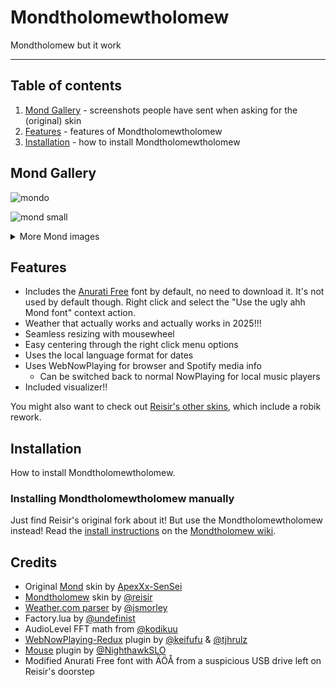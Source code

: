 # Mondtholomewtholomew

Mondtholomew but it work

---

## Table of contents

1. [Mond Gallery](#gallery) - screenshots people have sent when asking for the (original) skin
2. [Features](#features) - features of Mondtholomewtholomew
3. [Installation](#installation) - how to install Mondtholomewtholomew

## Mond Gallery

![mondo](https://user-images.githubusercontent.com/93496808/196546066-9f953b05-69fe-4f50-9a01-b58d1e03d107.jpg)

![mond small](https://user-images.githubusercontent.com/93496808/209139555-5de5a09d-bf11-47b5-a035-882a5671db4f.png)

<details>
  
  <summary>More Mond images</summary>

![mond red](https://user-images.githubusercontent.com/93496808/218572990-d6461595-65c8-44dd-bcbd-2a13b0ae0bcb.png)

![jotaro](https://user-images.githubusercontent.com/93496808/219949044-550f362a-cdf4-4b5d-bc36-606afd09b5b4.png)

![mond where](https://user-images.githubusercontent.com/93496808/220199039-bb8ab963-5e0c-471e-8f7f-d4d3bba14a88.png)

![mond sad](https://user-images.githubusercontent.com/93496808/221367561-7f852938-62b7-4a02-add1-191d8107b2d2.jpg)

![mond youtube crop](https://user-images.githubusercontent.com/93496808/222760711-75601013-22c1-4ff3-af77-f700519ebac2.jpg)

![mond tiktok](https://user-images.githubusercontent.com/93496808/221813383-5d7beee3-a50f-4acd-90b9-61779b0cc533.png)

![mond tiktok crop](https://user-images.githubusercontent.com/93496808/222759978-207f2013-5059-47e8-8d17-e33a99995d82.png)

![mond slanted](https://user-images.githubusercontent.com/93496808/223145096-20c08f77-a16f-4930-9eb1-3028cab515b1.jpg)

![mond tiktok 2](https://user-images.githubusercontent.com/93496808/227754645-73f512b8-506b-4bdc-9ae3-4e0ef8e89bda.jpg)

![mond blue](https://user-images.githubusercontent.com/93496808/230642030-dbb0f12a-f93a-4264-8cdc-8563d715e67f.png)

![mond anurati font](https://user-images.githubusercontent.com/93496808/230784991-9ae612ec-b441-4612-8a96-14ed57be0bee.jpg)

![mond with the ios](https://user-images.githubusercontent.com/93496808/230785058-ede2bdf7-e744-4fef-9f0d-987d19dcd644.png)

![mond good afternoon david](https://user-images.githubusercontent.com/93496808/232913634-e2cb404d-cc1c-458b-823c-d4824acfd9dd.png)

![mond tiktok3](https://github.com/reisir/mondtholomew/assets/93496808/18ba5000-6428-473d-9159-0ef055ec1109)

![small ass mond](https://github.com/reisir/mondtholomew/assets/93496808/13e78143-3a2f-42a9-96af-2af1d15ecb39)

![mond gansta](https://github.com/reisir/mondtholomew/assets/93496808/0820f907-2efd-45fe-92d8-011fa626fb81)

![mond photo 2](https://github.com/reisir/mondtholomew/assets/93496808/ce021426-b7a4-4072-8033-aab2d27f91d0)

</details>
  
## Features

- Includes the [Anurati Free](https://www.behance.net/gallery/33704618/ANURATI-Free-Font) font by default, no need to download it. It's not used by default though. Right click and select the "Use the ugly ahh Mond font" context action.
- Weather that actually works and actually works in 2025!!!
- Seamless resizing with mousewheel
- Easy centering through the right click menu options
- Uses the local language format for dates
- Uses WebNowPlaying for browser and Spotify media info
  - Can be switched back to normal NowPlaying for local music players
- Included visualizer!!

You might also want to check out [Reisir's other skins]([https://github.com/reisir/robux](https://github.com/reisir?tab=repositories&q=topic%3Arainmeter-skin&type=&language=&sort=)), which include a robik rework.

## Installation

How to install Mondtholomewtholomew.

### Installing Mondtholomewtholomew manually
Just find Reisir's original fork about it!
But use the Mondtholomewtholomew instead!
Read the [install instructions](https://github.com/reisir/mondtholomew/wiki) on the [Mondtholomew wiki](https://github.com/reisir/mondtholomew/wiki).

## Credits

- Original [Mond](https://www.deviantart.com/apexxx-sensei/art/Mond-762455575) skin by [ApexXx-SenSei](https://www.deviantart.com/apexxx-sensei)
- [Mondtholomew](https://github.com/reisir/mondtholomew) skin by [@reisir](https://github.com/reisir)
- [Weather.com parser](https://forum.rainmeter.net/viewtopic.php?f=118&t=34628#p171501) by [@jsmorley](https://github.com/jsmorley)
- Factory.lua by [@undefinist](https://github.com/undefinist)
- AudioLevel FFT math from [@kodikuu](https://github.com/kodikuu)
- [WebNowPlaying-Redux](https://github.com/keifufu/WebNowPlaying-Redux-Rainmeter) plugin by [@keifufu](https://github.com/keifufu) & [@tjhrulz](https://github.com/tjhrulz)
- [Mouse](https://github.com/NighthawkSLO/Mouse.dll) plugin by [@NighthawkSLO](https://github.com/NighthawkSLO)
- Modified Anurati Free font with ÄÖÅ from a suspicious USB drive left on Reisir's doorstep
